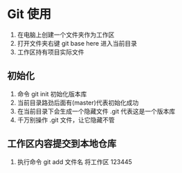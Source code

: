 
# Git 使用

1. 在电脑上创建一个文件夹作为工作区
2. 打开文件夹右键 git base here 进入当前目录
3. 工作区持有项目实际文件

## 初始化
1. 命令 git init 初始化版本库
2. 当前目录路劲后面有(master)代表初始化成功
3. 在当前目录下会生成一个隐藏文件 .git 代表这是一个版本库
4. 千万别操作 .git 文件，让它隐藏不管

## 工作区内容提交到本地仓库
1. 执行命令 git add 文件名   将工作区
123445
